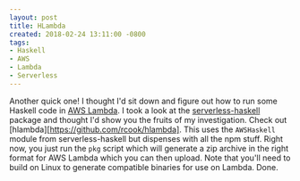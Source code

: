 ```yaml
---
layout: post
title: HLambda
created: 2018-02-24 13:11:00 -0800
tags:
- Haskell
- AWS
- Lambda
- Serverless
---
```

Another quick one! I thought I'd sit down and figure out how to run some Haskell code in [AWS Lambda][aws-lambda]. I took a look at the [serverless-haskell][serverless-haskell] package and thought I'd show you the fruits of my investigation. Check out [hlambda][https://github.com/rcook/hlambda]. This uses the `AWSHaskell` module from serverless-haskell but dispenses with all the npm stuff. Right now, you just run the `pkg` script which will generate a zip archive in the right format for AWS Lambda which you can then upload. Note that you'll need to build on Linux to generate compatible binaries for use on Lambda. Done.

[aws-lambda]: https://aws.amazon.com/Lambda
[serverless-haskell]: https://hackage.haskell.org/package/serverless-haskell
